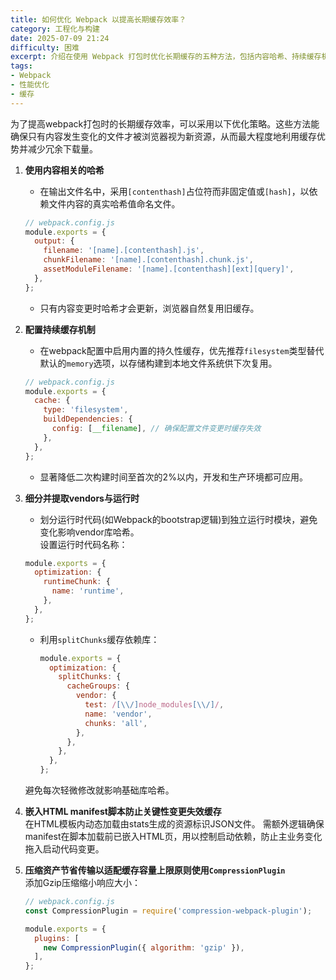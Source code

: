 ```yaml
---
title: 如何优化 Webpack 以提高长期缓存效率？
category: 工程化与构建
date: 2025-07-09 21:24
difficulty: 困难
excerpt: 介绍在使用 Webpack 打包时优化长期缓存的五种方法，包括内容哈希、持续缓存机制、运行时提取和资产压缩等。
tags:
- Webpack
- 性能优化
- 缓存
---
```

为了提高webpack打包时的长期缓存效率，可以采用以下优化策略。这些方法能确保只有内容发生变化的文件才被浏览器视为新资源，从而最大程度地利用缓存优势并减少冗余下载量。

1. **使用内容相关的哈希**  
   - 在输出文件名中，采用`[contenthash]`占位符而非固定值或`[hash]`，以依赖文件内容的真实哈希值命名文件。  
   ```javascript
   // webpack.config.js
   module.exports = {
     output: {
       filename: '[name].[contenthash].js',
       chunkFilename: '[name].[contenthash].chunk.js',
       assetModuleFilename: '[name].[contenthash][ext][query]',
     },
   };
   ```
   - 只有内容变更时哈希才会更新，浏览器自然复用旧缓存。

2. **配置持续缓存机制**  
   - 在webpack配置中启用内置的持久性缓存，优先推荐`filesystem`类型替代默认的`memory`选项，以存储构建到本地文件系统供下次复用。  
   ```javascript
   // webpack.config.js
   module.exports = {
     cache: {
       type: 'filesystem',
       buildDependencies: {
         config: [__filename], // 确保配置文件变更时缓存失效
       },
     },
   };
   ```
   - 显著降低二次构建时间至首次的2%以内，开发和生产环境都可应用。

3. **细分并提取vendors与运行时**  
   - 划分运行时代码(如Webpack的bootstrap逻辑)到独立运行时模块，避免变化影响vendor库哈希。  
    设置运行时代码名称：  
    ```javascript
    module.exports = {
      optimization: {
        runtimeChunk: {
          name: 'runtime',
        },
      },
    };
    ```
   - 利用`splitChunks`缓存依赖库：
      ```javascript
      module.exports = {
        optimization: {
          splitChunks: {
            cacheGroups: {
              vendor: {
                test: /[\\/]node_modules[\\/]/,
                name: 'vendor',
                chunks: 'all',
              },
            },
          },
        },
      };
      ```
   避免每次轻微修改就影响基础库哈希。

4. **嵌入HTML manifest脚本防止关键性变更失效缓存**  
  在HTML模板内动态加载由stats生成的资源标识JSON文件。
  需额外逻辑确保manifest在脚本加载前已嵌入HTML页，用以控制启动依赖，防止主业务变化拖入启动代码变更。

5. **压缩资产节省传输以适配缓存容量上限原则使用`CompressionPlugin`**  
   添加Gzip压缩缩小响应大小：  
   ```javascript
   // webpack.config.js
   const CompressionPlugin = require('compression-webpack-plugin');

   module.exports = {
     plugins: [
       new CompressionPlugin({ algorithm: 'gzip' }),
     ],
   };
   ```
